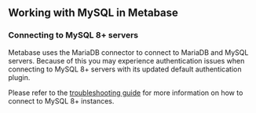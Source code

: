 ## Working with MySQL in Metabase

### Connecting to MySQL 8+ servers

Metabase uses the MariaDB connector to connect to MariaDB and MySQL servers. Because of this you may experience authentication issues when connecting to MySQL 8+ servers with its updated default authentication plugin.

Please refer to the [troubleshooting guide](../troubleshooting-guide/datawarehouse.md#mysql-unable-to-log-in-to-mysql-8-with-correct-credentials) for more information on how to connect to MySQL 8+ instances.
